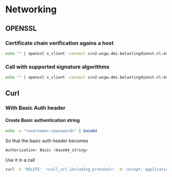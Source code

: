 # Networking

## OPENSSL
### Certificate chain verification agains a host

```bash
echo "" | openssl s_client -connect ccn2-wsgw.dmz.belastingdienst.nl:443 -showcerts 2>/dev/null
```

### Call with supported signature algorithms
```bash
echo "" | openssl s_client -connect ccn2-wsgw.dmz.belastingdienst.nl:443 -showcerts -tls1_2 2>/dev/null
```



## Curl

### With Basic Auth header

#### Create Basic authentication string

```bash
echo -n "<username>:<password>" | base64
```
So that the basic auth header becomes

```bash
Authorization: Basic <base64_string>
```
Use it in a call
```bash
curl -X 'DELETE' '<call_url_including_protocol>' -H 'accept: application/json' -H 'Authorization: Basic <base64_string>' 
```

